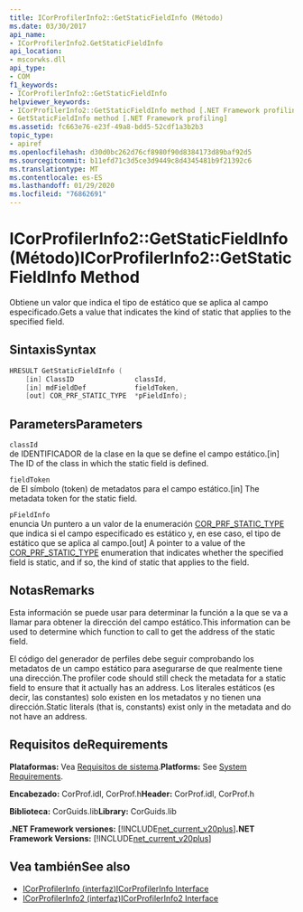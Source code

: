 ```yaml
---
title: ICorProfilerInfo2::GetStaticFieldInfo (Método)
ms.date: 03/30/2017
api_name:
- ICorProfilerInfo2.GetStaticFieldInfo
api_location:
- mscorwks.dll
api_type:
- COM
f1_keywords:
- ICorProfilerInfo2::GetStaticFieldInfo
helpviewer_keywords:
- ICorProfilerInfo2::GetStaticFieldInfo method [.NET Framework profiling]
- GetStaticFieldInfo method [.NET Framework profiling]
ms.assetid: fc663e76-e23f-49a8-bdd5-52cdf1a3b2b3
topic_type:
- apiref
ms.openlocfilehash: d30d0bc262d76cf8980f90d8384173d89baf92d5
ms.sourcegitcommit: b11efd71c3d5ce3d9449c8d4345481b9f21392c6
ms.translationtype: MT
ms.contentlocale: es-ES
ms.lasthandoff: 01/29/2020
ms.locfileid: "76862691"
---
```

# <a name="icorprofilerinfo2getstaticfieldinfo-method"></a><span data-ttu-id="9460a-102">ICorProfilerInfo2::GetStaticFieldInfo (Método)</span><span class="sxs-lookup"><span data-stu-id="9460a-102">ICorProfilerInfo2::GetStaticFieldInfo Method</span></span>
<span data-ttu-id="9460a-103">Obtiene un valor que indica el tipo de estático que se aplica al campo especificado.</span><span class="sxs-lookup"><span data-stu-id="9460a-103">Gets a value that indicates the kind of static that applies to the specified field.</span></span>  
  
## <a name="syntax"></a><span data-ttu-id="9460a-104">Sintaxis</span><span class="sxs-lookup"><span data-stu-id="9460a-104">Syntax</span></span>  
  
```cpp  
HRESULT GetStaticFieldInfo (  
    [in] ClassID               classId,  
    [in] mdFieldDef            fieldToken,  
    [out] COR_PRF_STATIC_TYPE  *pFieldInfo);  
```  
  
## <a name="parameters"></a><span data-ttu-id="9460a-105">Parameters</span><span class="sxs-lookup"><span data-stu-id="9460a-105">Parameters</span></span>  
 `classId`  
 <span data-ttu-id="9460a-106">de IDENTIFICADOR de la clase en la que se define el campo estático.</span><span class="sxs-lookup"><span data-stu-id="9460a-106">[in] The ID of the class in which the static field is defined.</span></span>  
  
 `fieldToken`  
 <span data-ttu-id="9460a-107">de El símbolo (token) de metadatos para el campo estático.</span><span class="sxs-lookup"><span data-stu-id="9460a-107">[in] The metadata token for the static field.</span></span>  
  
 `pFieldInfo`  
 <span data-ttu-id="9460a-108">enuncia Un puntero a un valor de la enumeración [COR_PRF_STATIC_TYPE](cor-prf-static-type-enumeration.md) que indica si el campo especificado es estático y, en ese caso, el tipo de estático que se aplica al campo.</span><span class="sxs-lookup"><span data-stu-id="9460a-108">[out] A pointer to a value of the [COR_PRF_STATIC_TYPE](cor-prf-static-type-enumeration.md) enumeration that indicates whether the specified field is static, and if so, the kind of static that applies to the field.</span></span>  
  
## <a name="remarks"></a><span data-ttu-id="9460a-109">Notas</span><span class="sxs-lookup"><span data-stu-id="9460a-109">Remarks</span></span>  
 <span data-ttu-id="9460a-110">Esta información se puede usar para determinar la función a la que se va a llamar para obtener la dirección del campo estático.</span><span class="sxs-lookup"><span data-stu-id="9460a-110">This information can be used to determine which function to call to get the address of the static field.</span></span>  
  
 <span data-ttu-id="9460a-111">El código del generador de perfiles debe seguir comprobando los metadatos de un campo estático para asegurarse de que realmente tiene una dirección.</span><span class="sxs-lookup"><span data-stu-id="9460a-111">The profiler code should still check the metadata for a static field to ensure that it actually has an address.</span></span> <span data-ttu-id="9460a-112">Los literales estáticos (es decir, las constantes) solo existen en los metadatos y no tienen una dirección.</span><span class="sxs-lookup"><span data-stu-id="9460a-112">Static literals (that is, constants) exist only in the metadata and do not have an address.</span></span>  
  
## <a name="requirements"></a><span data-ttu-id="9460a-113">Requisitos de</span><span class="sxs-lookup"><span data-stu-id="9460a-113">Requirements</span></span>  
 <span data-ttu-id="9460a-114">**Plataformas:** Vea [Requisitos de sistema](../../../../docs/framework/get-started/system-requirements.md).</span><span class="sxs-lookup"><span data-stu-id="9460a-114">**Platforms:** See [System Requirements](../../../../docs/framework/get-started/system-requirements.md).</span></span>  
  
 <span data-ttu-id="9460a-115">**Encabezado:** CorProf.idl, CorProf.h</span><span class="sxs-lookup"><span data-stu-id="9460a-115">**Header:** CorProf.idl, CorProf.h</span></span>  
  
 <span data-ttu-id="9460a-116">**Biblioteca:** CorGuids.lib</span><span class="sxs-lookup"><span data-stu-id="9460a-116">**Library:** CorGuids.lib</span></span>  
  
 <span data-ttu-id="9460a-117">**.NET Framework versiones:** [!INCLUDE[net_current_v20plus](../../../../includes/net-current-v20plus-md.md)]</span><span class="sxs-lookup"><span data-stu-id="9460a-117">**.NET Framework Versions:** [!INCLUDE[net_current_v20plus](../../../../includes/net-current-v20plus-md.md)]</span></span>  
  
## <a name="see-also"></a><span data-ttu-id="9460a-118">Vea también</span><span class="sxs-lookup"><span data-stu-id="9460a-118">See also</span></span>

- [<span data-ttu-id="9460a-119">ICorProfilerInfo (interfaz)</span><span class="sxs-lookup"><span data-stu-id="9460a-119">ICorProfilerInfo Interface</span></span>](icorprofilerinfo-interface.md)
- [<span data-ttu-id="9460a-120">ICorProfilerInfo2 (interfaz)</span><span class="sxs-lookup"><span data-stu-id="9460a-120">ICorProfilerInfo2 Interface</span></span>](icorprofilerinfo2-interface.md)
